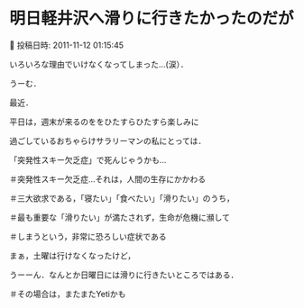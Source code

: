 # 明日軽井沢へ滑りに行きたかったのだが

📅 投稿日時: 2011-11-12 01:15:45

いろいろな理由でいけなくなってしまった…(涙）．





うーむ．


最近．


平日は，週末が来るのををひたすらひたすら楽しみに


過ごしているおちゃらけサラリーマンの私にとっては．


「突発性スキー欠乏症」で死んじゃうかも…





＃突発性スキー欠乏症…それは，人間の生存にかかわる


＃三大欲求である，「寝たい」「食べたい」「滑りたい」のうち，


＃最も重要な「滑りたい」が満たされず，生命が危機に瀕して


＃しまうという，非常に恐ろしい症状である





まぁ，土曜は行けなくなったけど，


うーーん．なんとか日曜日には滑りに行きたいところではある．


＃その場合は，またまたYetiかも
